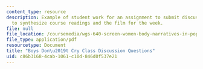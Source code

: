 ```yaml
---
content_type: resource
description: Example of student work for an assignment to submit discussion questions
  to synthesize course readings and the film for the week.
file: null
file_location: /coursemedia/wgs-640-screen-women-body-narratives-in-popular-american-film-spring-2014/c86b31684cab1061c10d846d0f537e21_MITWGS_640S14_Bys_dscsn_qt.pdf
file_type: application/pdf
resourcetype: Document
title: "Boys Don\u2019t Cry Class Discussion Questions"
uid: c86b3168-4cab-1061-c10d-846d0f537e21
---
```

